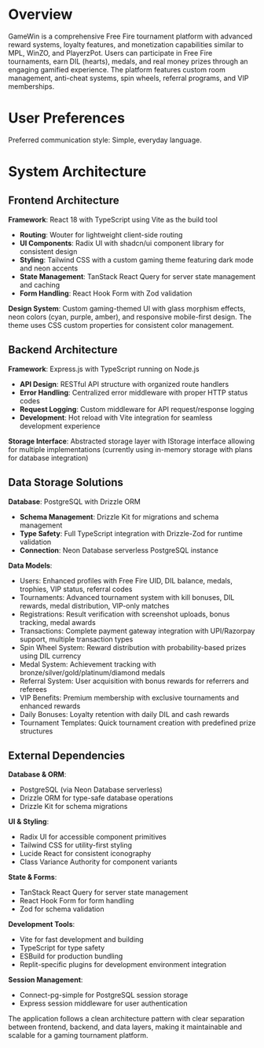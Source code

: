 # Overview

GameWin is a comprehensive Free Fire tournament platform with advanced reward systems, loyalty features, and monetization capabilities similar to MPL, WinZO, and PlayerzPot. Users can participate in Free Fire tournaments, earn DIL (hearts), medals, and real money prizes through an engaging gamified experience. The platform features custom room management, anti-cheat systems, spin wheels, referral programs, and VIP memberships.

# User Preferences

Preferred communication style: Simple, everyday language.

# System Architecture

## Frontend Architecture

**Framework**: React 18 with TypeScript using Vite as the build tool
- **Routing**: Wouter for lightweight client-side routing
- **UI Components**: Radix UI with shadcn/ui component library for consistent design
- **Styling**: Tailwind CSS with a custom gaming theme featuring dark mode and neon accents
- **State Management**: TanStack React Query for server state management and caching
- **Form Handling**: React Hook Form with Zod validation

**Design System**: Custom gaming-themed UI with glass morphism effects, neon colors (cyan, purple, amber), and responsive mobile-first design. The theme uses CSS custom properties for consistent color management.

## Backend Architecture

**Framework**: Express.js with TypeScript running on Node.js
- **API Design**: RESTful API structure with organized route handlers
- **Error Handling**: Centralized error middleware with proper HTTP status codes
- **Request Logging**: Custom middleware for API request/response logging
- **Development**: Hot reload with Vite integration for seamless development experience

**Storage Interface**: Abstracted storage layer with IStorage interface allowing for multiple implementations (currently using in-memory storage with plans for database integration)

## Data Storage Solutions

**Database**: PostgreSQL with Drizzle ORM
- **Schema Management**: Drizzle Kit for migrations and schema management
- **Type Safety**: Full TypeScript integration with Drizzle-Zod for runtime validation
- **Connection**: Neon Database serverless PostgreSQL instance

**Data Models**:
- Users: Enhanced profiles with Free Fire UID, DIL balance, medals, trophies, VIP status, referral codes
- Tournaments: Advanced tournament system with kill bonuses, DIL rewards, medal distribution, VIP-only matches
- Registrations: Result verification with screenshot uploads, bonus tracking, medal awards
- Transactions: Complete payment gateway integration with UPI/Razorpay support, multiple transaction types
- Spin Wheel System: Reward distribution with probability-based prizes using DIL currency
- Medal System: Achievement tracking with bronze/silver/gold/platinum/diamond medals
- Referral System: User acquisition with bonus rewards for referrers and referees
- VIP Benefits: Premium membership with exclusive tournaments and enhanced rewards
- Daily Bonuses: Loyalty retention with daily DIL and cash rewards
- Tournament Templates: Quick tournament creation with predefined prize structures

## External Dependencies

**Database & ORM**:
- PostgreSQL (via Neon Database serverless)
- Drizzle ORM for type-safe database operations
- Drizzle Kit for schema migrations

**UI & Styling**:
- Radix UI for accessible component primitives
- Tailwind CSS for utility-first styling
- Lucide React for consistent iconography
- Class Variance Authority for component variants

**State & Forms**:
- TanStack React Query for server state management
- React Hook Form for form handling
- Zod for schema validation

**Development Tools**:
- Vite for fast development and building
- TypeScript for type safety
- ESBuild for production bundling
- Replit-specific plugins for development environment integration

**Session Management**:
- Connect-pg-simple for PostgreSQL session storage
- Express session middleware for user authentication

The application follows a clean architecture pattern with clear separation between frontend, backend, and data layers, making it maintainable and scalable for a gaming tournament platform.